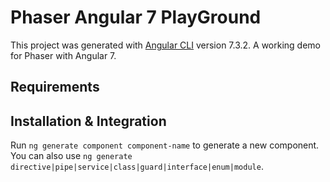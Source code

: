 # Phaser Angular 7 PlayGround

This project was generated with [Angular CLI](https://github.com/angular/angular-cli) version 7.3.2.
A working demo for Phaser with Angular 7.

## Requirements



## Installation & Integration

Run `ng generate component component-name` to generate a new component. You can also use `ng generate directive|pipe|service|class|guard|interface|enum|module`.
